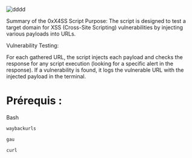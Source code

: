 ![dddd](https://github.com/user-attachments/assets/970870c8-d50a-42f8-908b-d394171b2f4c)

Summary of the 0xX4SS Script
Purpose: The script is designed to test a target domain for XSS (Cross-Site Scripting) vulnerabilities by injecting various payloads into URLs.

Vulnerability Testing:

For each gathered URL, the script injects each payload and checks the response for any script execution (looking for a specific alert in the response).
If a vulnerability is found, it logs the vulnerable URL with the injected payload in the terminal.

<h1>Prérequis : </h1>

Bash

```bash
waybackurls
```
```bash
gau
```
```bash
curl
```
